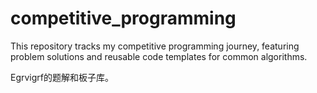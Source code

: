 # competitive_programming
This repository tracks my competitive programming journey, featuring problem solutions and reusable code templates for common algorithms. 

Egrvigrf的题解和板子库。

